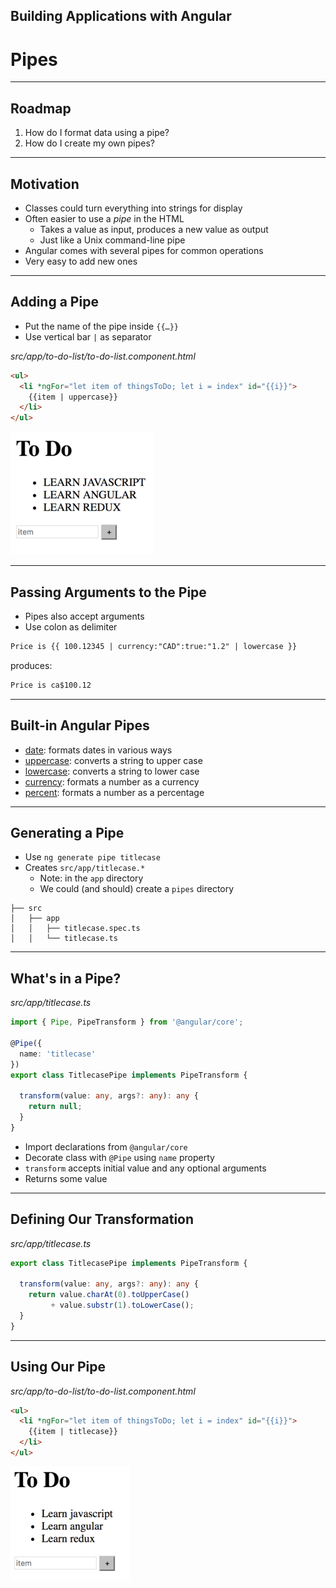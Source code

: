 <!-- .slide: data-background="../content/images/title-slide.jpg" -->

## Building Applications with Angular

# Pipes

---

## Roadmap

1. How do I format data using a pipe?
1. How do I create my own pipes?

---

## Motivation

- Classes could turn everything into strings for display
- Often easier to use a *pipe* in the HTML
  - Takes a value as input, produces a new value as output
  - Just like a Unix command-line pipe
- Angular comes with several pipes for common operations
- Very easy to add new ones

---

## Adding a Pipe

- Put the name of the pipe inside `{{…}}`
- Use vertical bar `|` as separator

_src/app/to-do-list/to-do-list.component.html_
```html
<ul>
  <li *ngFor="let item of thingsToDo; let i = index" id="{{i}}">
    {{item | uppercase}}
  </li>
</ul>
```

![Converting to Upper Case](content/images/screenshot-uppercase.png)

---

## Passing Arguments to the Pipe

- Pipes also accept arguments
- Use colon as delimiter

```html
Price is {{ 100.12345 | currency:"CAD":true:"1.2" | lowercase }}
```

produces:

```html
Price is ca$100.12
```

---

## Built-in Angular Pipes
 
- [date](https://angular.io/docs/ts/latest/api/common/index/DatePipe-pipe.html): formats dates in various ways
- [uppercase](https://angular.io/docs/ts/latest/api/common/index/UpperCasePipe-pipe.html): converts a string to upper case
- [lowercase](https://angular.io/docs/ts/latest/api/common/index/LowerCasePipe-pipe.html): converts a string to lower case
- [currency](https://angular.io/docs/ts/latest/api/common/index/CurrencyPipe-pipe.html): formats a number as a currency
- [percent](https://angular.io/docs/ts/latest/api/common/index/PercentPipe-pipe.html): formats a number as a percentage

---

## Generating a Pipe

- Use `ng generate pipe titlecase`
- Creates `src/app/titlecase.*`
  - Note: in the `app` directory
  - We could (and should) create a `pipes` directory
```
├── src
│   ├── app
│   │   ├── titlecase.spec.ts
│   │   └── titlecase.ts
```

---

## What's in a Pipe?

_src/app/titlecase.ts_
```ts
import { Pipe, PipeTransform } from '@angular/core';

@Pipe({
  name: 'titlecase'
})
export class TitlecasePipe implements PipeTransform {

  transform(value: any, args?: any): any {
    return null;
  }
}
```

- Import declarations from `@angular/core`
- Decorate class with `@Pipe` using `name` property
- `transform` accepts initial value and any optional arguments
- Returns some value

---

## Defining Our Transformation

_src/app/titlecase.ts_
```ts
export class TitlecasePipe implements PipeTransform {

  transform(value: any, args?: any): any {
    return value.charAt(0).toUpperCase()
         + value.substr(1).toLowerCase();
  }
}
```

---

## Using Our Pipe

_src/app/to-do-list/to-do-list.component.html_
```html
<ul>
  <li *ngFor="let item of thingsToDo; let i = index" id="{{i}}">
    {{item | titlecase}}
  </li>
</ul>
```

![Converting to Title Case](content/images/screenshot-titlecase.png)
